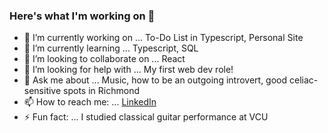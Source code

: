 ### Here's what I'm working on 👋

- 🔭 I’m currently working on ... To-Do List in Typescript, Personal Site 
- 🌱 I’m currently learning ... Typescript, SQL
- 👯 I’m looking to collaborate on ... React
- 🤔 I’m looking for help with ... My first web dev role!
- 💬 Ask me about ... Music, how to be an outgoing introvert, good celiac-sensitive spots in Richmond
- 📫 How to reach me: ... [LinkedIn](https://www.linkedin.com/in/patrickmahloy/)
- ⚡ Fun fact: ... I studied classical guitar performance at VCU

